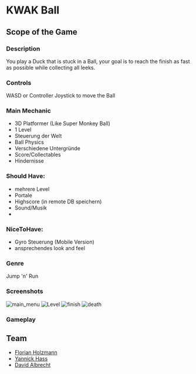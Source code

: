 # KWAK Ball

## Scope of the Game

### Description
 You play a Duck that is stuck in a Ball, your goal is to reach the finish as fast as possible while collecting all leeks.


### Controls
 WASD or Controller Joystick to move the Ball

### Main Mechanic
* 3D Platformer (Like Super Monkey Ball)
* 1 Level
* Steuerung der Welt
* Ball Physics
* Verschiedene Untergründe 
* Score/Collectables
* Hindernisse

### Should Have:
* mehrere Level
* Portale
* Highscore (in remote DB speichern)
* Sound/Musik
* 
### NiceToHave: 
* Gyro Steuerung (Mobile Version)
* ansprechendes look and feel

### Genre
Jump 'n' Run

### Screenshots
![main_menu](https://user-images.githubusercontent.com/56965143/153179184-b1ca1d3a-a260-4994-994b-b64b223d4d56.PNG)
![Level](https://user-images.githubusercontent.com/56965143/153179210-9cc7546d-ce1e-470a-b58e-ca760d603858.PNG)
![finish](https://user-images.githubusercontent.com/56965143/153179240-a285aeb5-31d0-4ed3-ba79-1d9a0a4c1c1a.PNG)
![death](https://user-images.githubusercontent.com/56965143/153179230-dfd8c2ba-dcf5-450e-8f53-99f992d79a7b.PNG)


### Gameplay


## Team
* [Florian Holzmann](https://github.com/fwoodmann)
* [Yannick Hass](https://github.com/HassYannick)
* [David Albrecht](https://github.com/da-albrecht)
